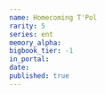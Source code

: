 ```yaml
---
name: Homecoming T'Pol
rarity: 5
series: ent
memory_alpha:
bigbook_tier: -1
in_portal:
date:
published: true
---
```



